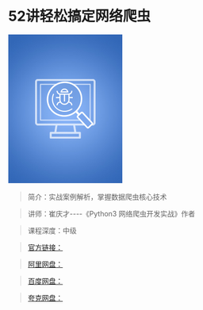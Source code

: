 # 52讲轻松搞定网络爬虫

![img](../../assets/CioPOWB1FgCAH68gAABaDEUZXkY61.jpeg)

> 简介：实战案例解析，掌握数据爬虫核心技术

> 讲师：崔庆才----《Python3 网络爬虫开发实战》作者

> 课程深度：中级

> [官方链接：]()

> [阿里网盘：]()

> [百度网盘：]()

> [夸克网盘：]()
